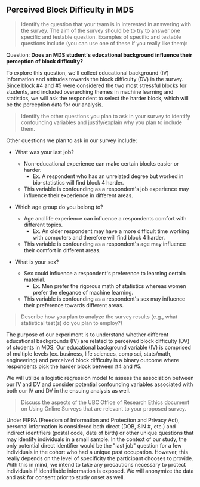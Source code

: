## Perceived Block Difficulty in MDS

> Identify the question that your team is in interested in answering with the survey. The aim of the survey should be to try to answer one specific and testable question. Examples of specific and testable questions include (you can use one of these if you really like them):


Question: **Does an MDS student's educational background influence their perception of block difficulty?**

To explore this question, we'll collect educational background (IV) information and attitudes towards the block difficulty (DV) in the survey. Since block #4 and #5 were considered the two most stressful blocks for students, and included overarching themes in machine learning and statistics, we will ask the respondent to select the harder block, which will be the perception data for our analysis.

> Identify the other questions you plan to ask in your survey to identify confounding variables and justify/explain why you plan to include them.

Other questions we plan to ask in our survey include:

  - What was your last job?
    - Non-educational experience can make certain blocks easier or harder.
      - Ex. A respondent who has an unrelated degree but worked in bio-statistics will find block 4 harder.
    - This variable is confounding as a respondent's job experience may influence their experience in different areas. 
    
  - Which age group do you belong to?
    - Age and life experience can influence a respondents comfort with different topics.
      - Ex. An older respondent may have a more difficult time working with computers and therefore will find block 4 harder.
    - This variable is confounding as a respondent's age may influence their comfort in different areas. 
    
  - What is your sex?
    - Sex could influence a respondent's preference to learning certain material.
      - Ex. Men prefer the rigorous math of statistics whereas women prefer the elegance of machine learning.
    - This variable is confounding as a respondent's sex may influence their preference towards different areas.

> Describe how you plan to analyze the survey results (e.g., what statistical test(s) do you plan to employ?)

The purpose of our experiment is to understand whether different educational backgrounds (IV) are related to perceived block difficulty (DV) of students in MDS. Our educational background variable (IV) is comprised of multiple levels (ex. business, life sciences, comp sci, stats/math, engineering) and perceived block difficulty is a binary outcome where respondents pick the harder block between #4 and #5.

We will utilize a logistic regression model to assess the association between our IV and DV and consider potential confounding variables associated with both our IV and DV in the ensuing analysis as well.

> Discuss the aspects of the UBC Office of Research Ethics document on Using Online Surveys that are relevant to your proposed survey.

Under FIPPA (Freedom of Information and Protection and Privacy Act), personal information is considered both direct (DOB, SIN #, etc.) and indirect identifiers (postal code, date of birth) or other unique questions that may identify individuals in a small sample. In the context of our study, the only potential direct identifier would be the "last job" question for a few individuals in the cohort who had a unique past occupation. However, this really depends on the level of specificity the participant chooses to provide. With this in mind, we intend to take any precautions necessary to protect individuals if identifiable information is exposed. We will anonymize the data and ask for consent prior to study onset as well.


